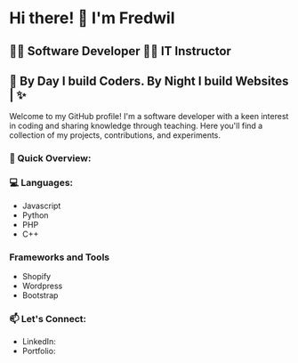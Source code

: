 # Hi there! 👋 I'm Fredwil

## 👨‍💻 Software Developer 👨‍🏫 IT Instructor
## 🌟 By Day I build Coders. By Night I build Websites | ✨ 

Welcome to my GitHub profile! I'm a software developer with a keen interest in coding and sharing knowledge through teaching. 
Here you'll find a collection of my projects, contributions, and experiments.

### 🚀 Quick Overview:

### 💻 Languages:
- Javascript
- Python
- PHP
- C++

### Frameworks and Tools
- Shopify
- Wordpress
- Bootstrap


### 📫 Let's Connect:
- LinkedIn:
- Portfolio:



